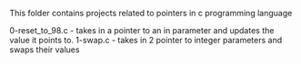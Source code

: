 This folder contains projects related to pointers in c programming language


0-reset_to_98.c - takes in a pointer to an in parameter and updates the value it points to.
1-swap.c - takes in 2 pointer to integer parameters and swaps their values
